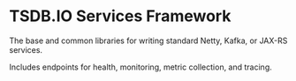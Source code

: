 # TSDB.IO Services Framework

The base and common libraries for writing standard Netty, Kafka, or JAX-RS services.

Includes endpoints for health, monitoring, metric collection, and tracing.

